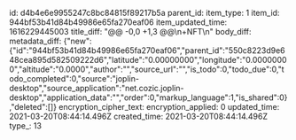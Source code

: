 id: d4b4e6e9955247c8bc84815f89217b5a
parent_id: 
item_type: 1
item_id: 944bf53b41d84b49986e65fa270eaf06
item_updated_time: 1616229445003
title_diff: "@@ -0,0 +1,3 @@\\n+NFT\\n"
body_diff: 
metadata_diff: {"new":{"id":"944bf53b41d84b49986e65fa270eaf06","parent_id":"550c8223d9e648cea895d582509222d6","latitude":"0.00000000","longitude":"0.00000000","altitude":"0.0000","author":"","source_url":"","is_todo":0,"todo_due":0,"todo_completed":0,"source":"joplin-desktop","source_application":"net.cozic.joplin-desktop","application_data":"","order":0,"markup_language":1,"is_shared":0},"deleted":[]}
encryption_cipher_text: 
encryption_applied: 0
updated_time: 2021-03-20T08:44:14.496Z
created_time: 2021-03-20T08:44:14.496Z
type_: 13